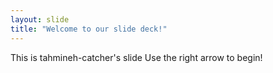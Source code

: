 ```yaml
---
layout: slide
title: "Welcome to our slide deck!"
---
```


This is tahmineh-catcher's slide
Use the right arrow to begin!
